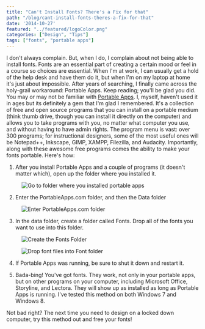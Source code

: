 ```yaml
---
title: "Can't Install Fonts? There's a Fix for that"
path: "/blog/cant-install-fonts-theres-a-fix-for-that"
date: '2014-10-27'
featured: "../featured/logoColor.png"
categories: ["Design", "Tips"]
tags: ["fonts", "portable apps"]
---
```


I don't always complain. But, when I do, I complain about not being able to install fonts. Fonts are an essential part of creating a certain mood or feel in a course so choices are essential. When I'm at work, I can usually get a hold of the help desk and have them do it, but when I'm on my laptop at home it's just about impossible. After years of searching, I finally came across the holy-grail workaround: Portable Apps. Keep reading; you'll be glad you did. You may or may not be familiar with [Portable Apps](http://portableapps.com/platform/features "Portable Apps Features"). I, myself, haven't used it in ages but its definitely a gem that I'm glad I remembered. It's a collection of free and open source programs that you can install on a portable medium (think thumb drive, though you can install it directly on the computer) and allows you to take programs with you, no matter what computer you use, and without having to have admin rights. The program menu is vast: over 300 programs; for instructional designers, some of the most useful ones will be Notepad++, Inkscape, GIMP, XAMPP, Filezilla, and Audacity. Importantly, along with these awesome free programs comes the ability to make your fonts portable. Here's how:

1.  After you install Portable Apps and a couple of programs (it doesn't matter which), open up the folder where you installed it.

<figure>
  <img
    sizes="(max-width: 810px) 100vw, 810px"
    srcset="http://res.cloudinary.com/dhdaswa6t/image/upload/f_auto,q_60,w_203/v1530396697/blog/portableapps1.png 203w,
            http://res.cloudinary.com/dhdaswa6t/image/upload/f_auto,q_60,w_405/v1530396697/blog/portableapps1.png 405w,
            http://res.cloudinary.com/dhdaswa6t/image/upload/f_auto,q_60,w_810/v1530396697/blog/portableapps1.png 810w,
            http://res.cloudinary.com/dhdaswa6t/image/upload/f_auto,q_60,w_1215/v1530396697/blog/portableapps1.png 1215w"
    src="http://res.cloudinary.com/dhdaswa6t/image/upload/f_auto,q_60,w_810/v1530396697/blog/portableapps1.png"
    alt="Go to folder where you installed portable apps" />
</figure>

2.  Enter the PortableApps.com folder, and then the Data folder

<figure>
  <img
    sizes="(max-width: 810px) 100vw, 810px"
    srcset="http://res.cloudinary.com/dhdaswa6t/image/upload/f_auto,q_60,w_203/v1530396697/blog/portableapps2.png 203w,
            http://res.cloudinary.com/dhdaswa6t/image/upload/f_auto,q_60,w_405/v1530396697/blog/portableapps2.png 405w,
            http://res.cloudinary.com/dhdaswa6t/image/upload/f_auto,q_60,w_810/v1530396697/blog/portableapps2.png 810w,
            http://res.cloudinary.com/dhdaswa6t/image/upload/f_auto,q_60,w_1215/v1530396697/blog/portableapps2.png 1215w"
    src="http://res.cloudinary.com/dhdaswa6t/image/upload/f_auto,q_60,w_810/v1530396697/blog/portableapps2.png"
    alt="Enter PortableApps.com folder" />
</figure>

3.  In the data folder, create a folder called Fonts. Drop all of the fonts you want to use into this folder.

<figure>
  <img
    sizes="(max-width: 810px) 100vw, 810px"
    srcset="http://res.cloudinary.com/dhdaswa6t/image/upload/f_auto,q_60,w_203/v1530396697/blog/portableapps3.png 203w,
            http://res.cloudinary.com/dhdaswa6t/image/upload/f_auto,q_60,w_405/v1530396697/blog/portableapps3.png 405w,
            http://res.cloudinary.com/dhdaswa6t/image/upload/f_auto,q_60,w_810/v1530396697/blog/portableapps3.png 810w,
            http://res.cloudinary.com/dhdaswa6t/image/upload/f_auto,q_60,w_1215/v1530396697/blog/portableapps3.png 1215w"
    src="http://res.cloudinary.com/dhdaswa6t/image/upload/f_auto,q_60,w_810/v1530396697/blog/portableapps3.png"
    alt="Create the Fonts Folder"/>
</figure>

<figure>
  <img
    sizes="(max-width: 810px) 100vw, 810px"
    srcset="http://res.cloudinary.com/dhdaswa6t/image/upload/f_auto,q_60,w_203/v1530396697/blog/portableapps4.png 203w,
            http://res.cloudinary.com/dhdaswa6t/image/upload/f_auto,q_60,w_405/v1530396697/blog/portableapps4.png 405w,
            http://res.cloudinary.com/dhdaswa6t/image/upload/f_auto,q_60,w_810/v1530396697/blog/portableapps4.png 810w,
            http://res.cloudinary.com/dhdaswa6t/image/upload/f_auto,q_60,w_1215/v1530396697/blog/portableapps4.png 1215w"
    src="http://res.cloudinary.com/dhdaswa6t/image/upload/f_auto,q_60,w_810/v1530396697/blog/portableapps4.png"
    alt="Drop font files into Font folder" />
</figure>

4.  If Portable Apps was running, be sure to shut it down and restart it.

5.  Bada-bing! You've got fonts. They work, not only in your portable apps, but on other programs on your computer, including Microsoft Office, Storyline, and Lectora. They will show up as installed as long as Portable Apps is running. I've tested this method on both Windows 7 and Windows 8.

Not bad right? The next time you need to design on a locked down computer, try this method out and free your fonts!

